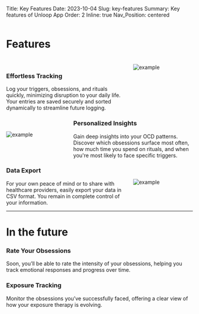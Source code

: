 Title: Key Features
Date: 2023-10-04
Slug: key-features
Summary: Key features of Unloop App
Order: 2
Inline: true
Nav_Position: centered

<div style="display: flex; align-items: center; justify-content: space-between;">
  <div style="flex: 2; padding-right: 20px;">
    <h1>Features</h1>
    <br>
    <h3>Effortless Tracking</h3>
    Log your triggers, obsessions, and rituals quickly, minimizing disruption to your daily life. Your entries are saved securely and sorted dynamically to streamline future logging.
  </div>
  <div style="flex: 1;">
    <img src="\static\assets\img\trigger.png" alt="example" class="left-img">
  </div>
</div>

<div style="display: flex; align-items: center; justify-content: space-between;">
  <div style="flex: 1"> <!-- Set a fixed height for the container -->
    <img src="\static\assets\img\dashboard.png" alt="example" class="right-img">
  </div>
  <div style="flex: 2; padding-left: 20px;">
    <h3>Personalized Insights</h3>
    Gain deep insights into your OCD patterns. Discover which obsessions surface most often, how much time you spend on rituals, and when you're most likely to face specific triggers.
  </div>
</div>

<div style="display: flex; align-items: center; justify-content: space-between;">
  <div style="flex: 2; padding-right: 20px;">
    <h3>Data Export</h3>
    For your own peace of mind or to share with healthcare providers, easily export your data in CSV format. You remain in complete control of your information.
  </div>
  <div style="flex: 1;">
    <img src="\static\assets\img\logentries.png" alt="example" class="left-img">
  </div>
</div>

--- 

# In the future

### Rate Your Obsessions
Soon, you’ll be able to rate the intensity of your obsessions, helping you track emotional responses and progress over time.

### Exposure Tracking
Monitor the obsessions you’ve successfully faced, offering a clear view of how your exposure therapy is evolving.
